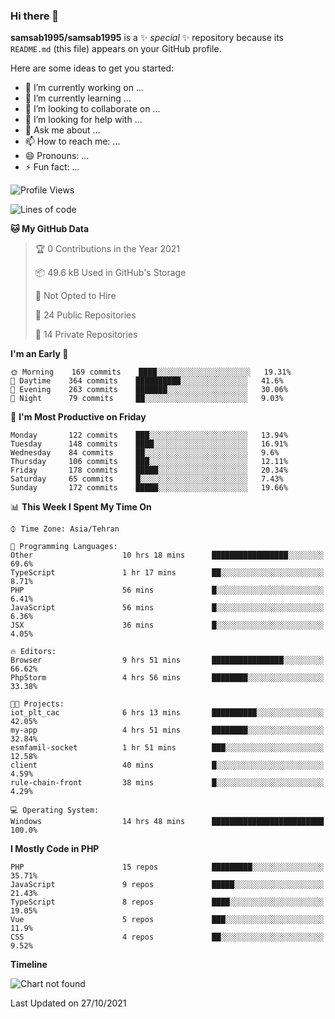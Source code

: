 ### Hi there 👋

**samsab1995/samsab1995** is a ✨ _special_ ✨ repository because its `README.md` (this file) appears on your GitHub profile.

Here are some ideas to get you started:

- 🔭 I’m currently working on ...
- 🌱 I’m currently learning ...
- 👯 I’m looking to collaborate on ...
- 🤔 I’m looking for help with ...
- 💬 Ask me about ...
- 📫 How to reach me: ...
- 😄 Pronouns: ...
- ⚡ Fun fact: ...

<!--START_SECTION:waka-->
![Profile Views](http://img.shields.io/badge/Profile%20Views-0-blue)

![Lines of code](https://img.shields.io/badge/From%20Hello%20World%20I%27ve%20Written-866854%20lines%20of%20code-blue)

**🐱 My GitHub Data** 

> 🏆 0 Contributions in the Year 2021
 > 
> 📦 49.6 kB Used in GitHub's Storage 
 > 
> 🚫 Not Opted to Hire
 > 
> 📜 24 Public Repositories 
 > 
> 🔑 14 Private Repositories  
 > 
**I'm an Early 🐤** 

```text
🌞 Morning    169 commits    ████░░░░░░░░░░░░░░░░░░░░░   19.31% 
🌆 Daytime    364 commits    ██████████░░░░░░░░░░░░░░░   41.6% 
🌃 Evening    263 commits    ███████░░░░░░░░░░░░░░░░░░   30.06% 
🌙 Night      79 commits     ██░░░░░░░░░░░░░░░░░░░░░░░   9.03%

```
📅 **I'm Most Productive on Friday** 

```text
Monday       122 commits    ███░░░░░░░░░░░░░░░░░░░░░░   13.94% 
Tuesday      148 commits    ████░░░░░░░░░░░░░░░░░░░░░   16.91% 
Wednesday    84 commits     ██░░░░░░░░░░░░░░░░░░░░░░░   9.6% 
Thursday     106 commits    ███░░░░░░░░░░░░░░░░░░░░░░   12.11% 
Friday       178 commits    █████░░░░░░░░░░░░░░░░░░░░   20.34% 
Saturday     65 commits     █░░░░░░░░░░░░░░░░░░░░░░░░   7.43% 
Sunday       172 commits    █████░░░░░░░░░░░░░░░░░░░░   19.66%

```


📊 **This Week I Spent My Time On** 

```text
⌚︎ Time Zone: Asia/Tehran

💬 Programming Languages: 
Other                    10 hrs 18 mins      █████████████████░░░░░░░░   69.6% 
TypeScript               1 hr 17 mins        ██░░░░░░░░░░░░░░░░░░░░░░░   8.71% 
PHP                      56 mins             █░░░░░░░░░░░░░░░░░░░░░░░░   6.41% 
JavaScript               56 mins             █░░░░░░░░░░░░░░░░░░░░░░░░   6.36% 
JSX                      36 mins             █░░░░░░░░░░░░░░░░░░░░░░░░   4.05%

🔥 Editors: 
Browser                  9 hrs 51 mins       ████████████████░░░░░░░░░   66.62% 
PhpStorm                 4 hrs 56 mins       ████████░░░░░░░░░░░░░░░░░   33.38%

🐱‍💻 Projects: 
iot_plt_cac              6 hrs 13 mins       ██████████░░░░░░░░░░░░░░░   42.05% 
my-app                   4 hrs 51 mins       ████████░░░░░░░░░░░░░░░░░   32.84% 
esmfamil-socket          1 hr 51 mins        ███░░░░░░░░░░░░░░░░░░░░░░   12.58% 
client                   40 mins             █░░░░░░░░░░░░░░░░░░░░░░░░   4.59% 
rule-chain-front         38 mins             █░░░░░░░░░░░░░░░░░░░░░░░░   4.29%

💻 Operating System: 
Windows                  14 hrs 48 mins      █████████████████████████   100.0%

```

**I Mostly Code in PHP** 

```text
PHP                      15 repos            █████████░░░░░░░░░░░░░░░░   35.71% 
JavaScript               9 repos             █████░░░░░░░░░░░░░░░░░░░░   21.43% 
TypeScript               8 repos             ████░░░░░░░░░░░░░░░░░░░░░   19.05% 
Vue                      5 repos             ███░░░░░░░░░░░░░░░░░░░░░░   11.9% 
CSS                      4 repos             ██░░░░░░░░░░░░░░░░░░░░░░░   9.52%

```


**Timeline**

![Chart not found](https://raw.githubusercontent.com/samsab1995/samsab1995/main/charts/bar_graph.png) 


 Last Updated on 27/10/2021
<!--END_SECTION:waka-->
